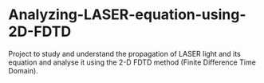 # Analyzing-LASER-equation-using-2D-FDTD
Project to study and understand the propagation of LASER light and its equation and analyse it using the 2-D FDTD method (Finite Difference Time Domain).
